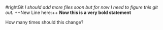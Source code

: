 #rightGit
*I should add more files soon but for now I need to figure this git out.*
++New Line here:++
**Now this is a very bold statement**


How many times should this change?
